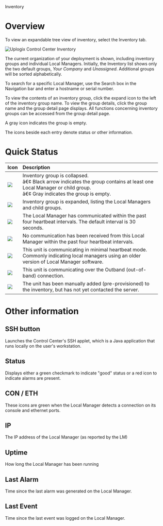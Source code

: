 <!-- 5.4 -->
<div class='ucc' />Inventory</div>

# Overview

To view an expandable tree view of inventory, select the Inventory tab.

![Uplogix Control Center Inventory](http://uplogix.com/support/docs/img/5.4/uplogix-control-center-inventory.png)
 
The current organization of your deployment is shown, including inventory groups and individual Local Managers. Initially, the Inventory list shows only the two default groups, *Your Company* and *Unassigned*. Additional groups will be sorted alphabetically. 

To search for a specific Local Manager, use the Search box in the Navigation bar and enter a hostname or serial number.

To view the contents of an inventory group, click the expand icon to the left of the inventory group name. To view the group details, click the group name and the group detail page displays. All functions concerning inventory groups can be accessed from the group detail page.

A gray icon indicates the group is empty.

The icons beside each entry denote status or other information.

# Quick Status

|Icon |Description|
|:--|:---|
|![](http://uplogix.com/support/docs/img/cc-user-guide/image017.png)| 	Inventory group is collapsed.<br>â€¢	Black arrow indicates the group contains at least one Local Manager or child group.<br>â€¢	Gray indicates the group is empty.|
|![](http://uplogix.com/support/docs/img/cc-user-guide/image018.png)| 	Inventory group is expanded, listing the Local Managers and child groups.|
|![](http://uplogix.com/support/docs/img/cc-user-guide/image019.png)| 	The Local Manager has communicated within the past four heartbeat intervals. The default interval is 30 seconds.|
|![](http://uplogix.com/support/docs/img/cc-user-guide/image020.png)| 	No communication has been received from this Local Manager within the past four heartbeat intervals.|
|![](http://uplogix.com/support/docs/img/cc-user-guide/image021.png)| 	This unit is communicating in minimal heartbeat mode. Commonly indicating local managers using an older version of Local Manager software. |
|![](http://uplogix.com/support/docs/img/cc-user-guide/image022.png)| 	This unit is communicating over the Outband (out-of-band) connection.|
|![](http://uplogix.com/support/docs/img/cc-user-guide/image023.png)| 	The unit has been manually added (pre-provisioned) to the inventory, but has not yet contacted the server.|

# Other information

## SSH button

Launches the Control Center's SSH applet, which is a Java application that runs locally on the user's workstation.

## Status

Displays either a green checkmark to indicate "good" status or a red icon to indicate alarms are present.

## CON / ETH

These icons are green when the Local Manager detects a connection on its console and ethernet ports.

## IP

The IP address of the Local Manager (as reported by the LM)

## Uptime

How long the Local Manager has been running

## Last Alarm

Time since the last alarm was generated on the Local Manager.

## Last Event

Time since the last event was logged on the Local Manager.